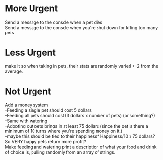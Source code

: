 # More Urgent
Send a message to the console when a pet dies  
Send a message to the console when you're shut down for killing too many pets  

# Less Urgent
make it so when taking in pets, their stats are randomly varied +-2 from the average.  

# Not Urgent
Add a money system  
-Feeding a single pet should cost 5 dollars  
-Feeding all pets should cost (3 dollars x number of pets) (or something?)  
-Same with watering  
-Adopting out pets brings in at least 75 dollars (since the pet is there a minimum of 10 turns where you're spending money on it.)  
-maybe this should be tied to their happiness? Happiness/10 x 75 dollars? So VERY happy pets return more profit?  
Make feeding and watering print a description of what your food and drink of choice is, pulling randomly from an array of strings.  
